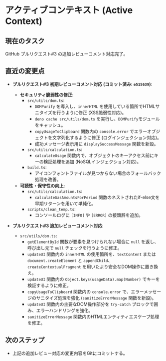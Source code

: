 # アクティブコンテキスト (Active Context)

## 現在のタスク

GitHub プルリクエスト#3 の追加レビューコメント対応完了。

## 直近の変更点

- **プルリクエスト#3 初期レビューコメント対応 (コミット済み: `e515639`)**:
  - **セキュリティ脆弱性の修正**:
    - `src/utils/dom.ts`:
      - `DOMPurify` を導入し、`innerHTML`
        を使用している箇所でHTMLサニタイズを行うように修正 (XSS脆弱性対応)。
      - `deno cache src/utils/dom.ts`
        を実行し、`DOMPurify`モジュールをキャッシュ。
      - `copyUsageToClipboard` 関数内の `console.error`
        でエラーオブジェクトを文字列化するように修正
        (ログインジェクション対応)。
      - 成功メッセージ表示用に `displaySuccessMessage` 関数を新設。
    - `src/utils/calculation.ts`:
      - `calculateUsage`
        関数内で、オブジェクトのキーアクセス前にキーの検証処理を追加
        (NoSQLインジェクション対応)。
    - `build.ts`:
      - アイコンフォントファイルが見つからない場合のフォールバック処理を改善。
  - **可読性・保守性の向上**:
    - `src/utils/calculation.ts`:
      - `calculateGasAmountsForPeriod`
        関数のネストされたif-else文を早期リターンを用いて単純化。
    - `scripts/clean_temp.ts`:
      - コンソールログに `[INFO]` や `[ERROR]` の接頭辞を追加。

- **プルリクエスト#3 追加レビューコメント対応**:
  - `src/utils/dom.ts`:
    - `getElementById` 関数が要素を見つけられない場合に `null`
      を返し、呼び出し元で `null` チェックを行うように修正。
    - `updateUI` 関数内の `innerHTML` の使用箇所を、`textContent` または
      `document.createElement` と `appendChild`、`createContextualFragment`
      を用いたより安全なDOM操作に置き換え。
    - `updateUI` 関数内の `Object.keys(usageData).map(Number)`
      でキーを検証するように修正。
    - `copyUsageToClipboard` 関数内の `console.error`
      で、エラーメッセージのサニタイズ処理を強化 (`sanitizeErrorMessage`
      関数を新設)。
    - `updateUI` 関数内の主要なDOM操作部分を `try-catch`
      ブロックで囲み、エラーハンドリングを強化。
    - `sanitizeErrorMessage` 関数内のHTMLエンティティエスケープ処理を修正。

## 次のステップ

- 上記の追加レビュー対応の変更内容をGitにコミットする。
